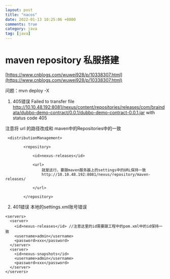 ```yaml
---
layout: post
title: "nacos"
date: 2022-01-13 10:25:06 +0800
comments: true
category: java
tag: [java]
---
```




#  maven repository 私服搭建

[https://www.cnblogs.com/wuwei928/p/10338307.html](https://www.cnblogs.com/wuwei928/p/10338307.html)

问题：mvn deploy -X
1. 405错误  Failed to transfer file http://10.10.48.192:8081/nexus/content/repositories/releases/com/braindata/dubbo-demo-contract/0.0.1/dubbo-demo-contract-0.0.1.jar with status code 405

注意将 url 的路径改成和 maven中的Repositories中的一致

```
 <distributionManagement>

        <repository>

            <id>nexus-releases</id>

            <url>
				就是这行，要跟maven服务器上的settings中的URL保持一致
                http://10.10.48.192:8081/nexus/repository/maven-releases/ 

            </url>

        </repository>
```
2. 401错误  本地的settings.xml账号错误

```
<servers>
  <server>
    <id>nexus-releases</id> //注意这里的id需要跟工程中的pom.xml中的id保持一致
    <username>admin</username>
    <password>xxx</password>
  </server>
  <server>
    <id>nexus-snapshots</id>
    <username>admin</username>
    <password>xxx</password>
  </server>
</servers>
```
